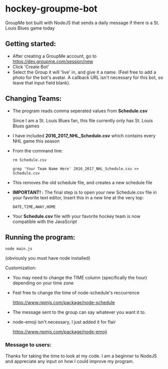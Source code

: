 # hockey-groupme-bot
GroupMe bot built with NodeJS that sends a daily message if there is a St. Louis Blues game today

## Getting started: ##
* After creating a GroupMe account, go to https://dev.groupme.com/session/new
* Click 'Create Bot'
* Select the Group it will 'live' in, and give it a name. (Feel free to add a photo for the bot's avatar. A callback URL isn't necessary for this bot, so leave that input field blank).

## Changing Teams: ##
* The program reads comma seperated values from **Schedule.csv**
  
  Since I am a St. Louis Blues fan, this file currently only has St. Louis Blues games
* I have included **2016_2017_NHL_Schedule.csv** which contains every NHL game this season
* From the command line:
    
    `rm Schedule.csv`
    
    `grep 'Your Team Name Here' 2016_2017_NHL_Schedule.csv >> Schedule.csv`
* This removes the old schedule file, and creates a new schedule file
* **IMPORTANT! :** 
  The final step is to open your new Schedule.csv file in your favorite text editor,
  Insert this in a new line at the very top: 
    
    `DATE,TIME,AWAY,HOME`
* Your **Schedule.csv** file with your favorite hockey team is now compatible with the JavaScript

## Running the program: ##
  
   `node main.js`

  (obviously you must have node installed)

Customization:
* You may need to change the TIME column (specifically the hour) depending on your time zone
* Feel free to change the time of node-schedule's reccurrence

  https://www.npmjs.com/package/node-schedule

* The message sent to the group can say whatever you want it to.
* node-emoji isn't necessary, I just added it for flair

  https://www.npmjs.com/package/node-emoji

### Message to users: ###
Thanks for taking the time to look at my code. I am a beginner to NodeJS and appreciate any input on how I could improve my program. 
